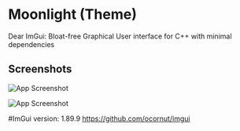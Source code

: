 # Moonlight (Theme)
Dear ImGui: Bloat-free Graphical User interface for C++ with minimal dependencies

## Screenshots

![App Screenshot](https://i.imgur.com/HEH6s63.png)

![App Screenshot](https://i.imgur.com/Nwb5UpZ.gif)

#ImGui version: 1.89.9
https://github.com/ocornut/imgui
